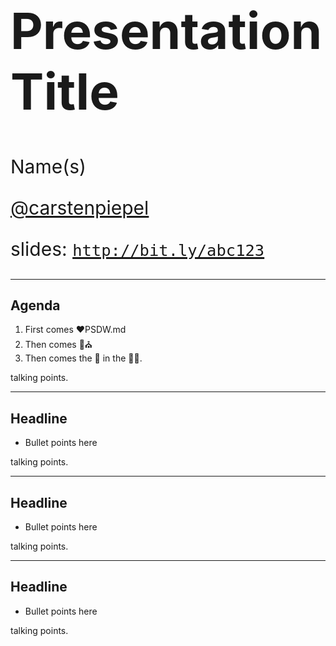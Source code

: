 <!-- .slide: data-background-size="cover" style="padding-left: 80px" data-background="./img/2019/psdw/bg-1.png" -->

<h1 style="text-align: left; font-size: 80px;">Presentation Title</h1>
<p style="text-align: left; font-size: 30px;">Name(s)</p>
<p style="text-align: left; font-size: 30px;"><a href="https://github.com/handle">@carstenpiepel</a></p>
    <p style="text-align: left; font-size: 30px;">slides: <a href="http://bit.ly/abc123"><code>http://bit.ly/abc123</code></a></p>

---

<!-- .slide: data-background="./img/2019/psdw/bg-2.png" -->

## Agenda

1. First comes ❤️PSDW.md
1. Then comes 👫⛪️
1. Then comes the 👶 in the 👶🛒.

<aside class="notes">
  talking points.
</aside>

---

<!-- .slide: data-background="./img/2019/psdw/bg-3.png" -->

## Headline

* Bullet points here

<aside class="notes">
  talking points.
</aside>

---

<!-- .slide: data-background="./img/2019/psdw/bg-4.png" -->

## Headline

* Bullet points here

<aside class="notes">
  talking points.
</aside>

---

<!-- .slide: data-background="./img/2019/psdw/bg-1.png" -->

## Headline

* Bullet points here

<aside class="notes">
  talking points.
</aside>